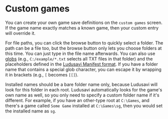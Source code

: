 # Custom games

You can create your own game save definitions on the `custom games` screen.
If the game name exactly matches a known game, then your custom entry will override it.

For file paths, you can click the browse button to quickly select a folder.
The path can be a file too, but the browse button only lets you choose
folders at this time. You can just type in the file name afterwards.
You can also use [globs](<https://en.wikipedia.org/wiki/Glob_(programming)>)
(e.g., `C:/example/*.txt` selects all TXT files in that folder)
and the placeholders defined in the
[Ludusavi Manifest format](https://github.com/mtkennerly/ludusavi-manifest).
If you have a folder name that contains a special glob character,
you can escape it by wrapping it in brackets (e.g., `[` becomes `[[]`).

Installed names should be a bare folder name only,
because Ludusavi will look for this folder in each root.
Ludusavi automatically looks for the game's own name as well,
so you only need to specify a custom folder name if it's different.
For example, if you have an other-type root at `C:\Games`,
and there's a game called `Some Game` installed at `C:\Games\sg`,
then you would set the installed name as `sg`.
